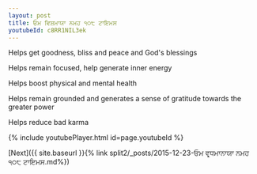 ```yaml
---
layout: post
title: ਓਮ ਵਿਸ਼ਮਾਯਾ ਨਮਹ ੧੦੮ ਟਾਇਮਸ
youtubeId: c8RR1NIL3ek
---
```

 
 
Helps get goodness, bliss and peace and God's blessings
 
Helps remain focused, help generate inner energy 
 
Helps boost physical and mental health 
 
Helps remain grounded and generates a sense of gratitude towards the greater power 
 
Helps reduce bad karma
 
 
 
 


{% include youtubePlayer.html id=page.youtubeId %}
 
[Next]({{ site.baseurl }}{% link  split2/_posts/2015-12-23-ਓਮ ਵਰ੍ਧਮਾਨਾਯਾ ਨਮਹ ੧੦੮ ਟਾਇਮਸ.md%})
 
